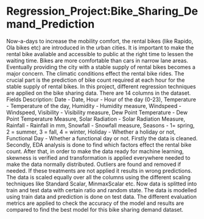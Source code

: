 # Regression_Project:Bike_Sharing_Demand_Prediction
Now-a-days to increase the mobility comfort, the rental bikes (like Rapido, Ola bikes etc) are introduced in the urban cities. It is important to make the rental bike avaliable and accessible to public at the right time to lessen the waiting time. Bikes are more comfortable than cars in narrow lane areas. Eventually providing the city with a stable supply of rental bikes becomes a major concern. The climatic conditions effect the rental bike rides. The crucial part is the prediction of bike count required at each hour for the stable supply of rental bikes. In this project, different regression techniques are applied on the bike sharing data. There are 14 columns in the dataset. Fields Description:
Date - Date,
Hour - Hour of the day (0-23),
Temperature - Temperature of the day,
Humidity - Humidity measure,
Windspeed - Windspeed,
Visibility - Visibility measure,
Dew Point Temperature - Dew Point Temperature Measure,
Solar Radiation - Solar Radiation Measure,
Rainfall - Rainfall in mm,
Snowfall - Snowfall measure,
Seasons - 1= spring, 2 = summer, 3 = fall, 4 = winter,
Holiday - Whether a holiday or not,
Functional Day - Whether a functional day or not.
Firstly the data is cleaned. Secondly, EDA analysis is done to find which factors effect the rental bike count. After that, in order to make the data ready for machine learning, skewness is verified and transformation is applied everywhere needed to make the data normally distributed. Outliers are found and removed if needed. If these treatments are not applied it results in wrong predictions. The data is scaled equally over all the columns using the different scaling techniques like Standard Scalar, MinmaxScalar etc. Now data is splitted into train and test data with certain ratio and random state. The data is modelled using train data and prediction is done on test data. The different evaluation metrics are applied to check the accuracy of the model and results are compared to find the best model for this bike sharing demand dataset.
